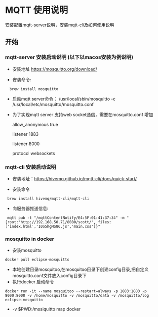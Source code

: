 # MQTT 使用说明

安装配置mqtt-server说明，安装mqtt-cli及如何使用说明

## 开始

### mqtt-server 安装启动说明 (以下以macos安装为例说明)

- 安装地址 <https://mosquitto.org/download/>

- 安装命令:

``` shell
  brew install mosquitto
```

- 启动mqtt server命令：      /usr/local/sbin/mosquitto -c /usr/local/etc/mosquitto/mosquitto.conf

- 为了实现mqtt server 支持web socket通信，需要在mosquitto.conf 增加
  
  allow_anonymous true

  listener 1883

  listener 8000

  protocol websockets

### mqtt-cli 安装启动说明

- 安装地址：<https://hivemq.github.io/mqtt-cli/docs/quick-start/>

- 安装命令
  
```shell
 brew install hivemq/mqtt-cli/mqtt-cli
```

- 向服务器推送信息:

``` shell
 mqtt pub -t "/mqttContentNotify/E4:5F:01:41:37:34" -m "{root:'http://192.168.50.71/8080/scott/', files:['index.html','I0o5hgMS86.js','main.css']}"
```

### mosquitto in docker

- 安装mosquitto 

``` shell
docker pull eclipse-mosquitto
```
- 本地创建目录mosquitoo,在mosquitoo目录下创建config目录,把自定义mosquitto.conf文件放入config目录下
- 执行docker 启动命令
  
``` shell
docker run -it --name mosquitoo --restart=always -p 1883:1883 -p 8000:8000 -v /home/mosquitto -v /mosquitto/data -v /mosquitto/log eclipse-mosquitto 
```
* -v $PWD:/mosiquitto map docker
